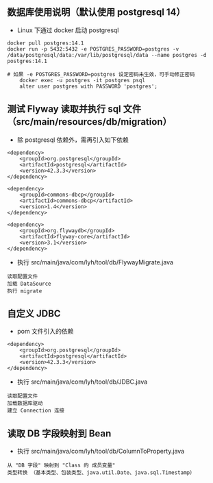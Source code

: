 ## 数据库使用说明（默认使用 postgresql 14）
+ Linux 下通过 docker 启动 postgresql
```text
docker pull postgres:14.1
docker run -p 5432:5432 -e POSTGRES_PASSWORD=postgres -v /data/postgresql/data:/var/lib/postgresql/data --name postgres -d postgres:14.1

# 如果 -e POSTGRES_PASSWORD=postgres 设定密码未生效，可手动修正密码
    docker exec -u postgres -it postgres psql
    alter user postgres with PASSWORD 'postgres';
```

## 测试 Flyway 读取并执行 sql 文件 （src/main/resources/db/migration）
+ 除 postgresql 依赖外，需再引入如下依赖
```text
<dependency>
    <groupId>org.postgresql</groupId>
    <artifactId>postgresql</artifactId>
    <version>42.3.3</version>
</dependency>

<dependency>
    <groupId>commons-dbcp</groupId>
    <artifactId>commons-dbcp</artifactId>
    <version>1.4</version>
</dependency>

<dependency>
    <groupId>org.flywaydb</groupId>
    <artifactId>flyway-core</artifactId>
    <version>3.1</version>
</dependency>
```

+ 执行 src/main/java/com/lyh/tool/db/FlywayMigrate.java
```text
读取配置文件
加载 DataSource
执行 migrate
```

## 自定义 JDBC
+ pom 文件引入的依赖
```text
<dependency>
    <groupId>org.postgresql</groupId>
    <artifactId>postgresql</artifactId>
    <version>42.3.3</version>
</dependency>
```

+ 执行 src/main/java/com/lyh/tool/db/JDBC.java
```text
读取配置文件 
加载数据库驱动 
建立 Connection 连接
```

## 读取 DB 字段映射到 Bean
+ 执行 src/main/java/com/lyh/tool/db/ColumnToProperty.java
```text
从 "DB 字段" 映射到 "Class 的 成员变量" 
类型转换 （基本类型、包装类型、java.util.Date、java.sql.Timestamp）
```